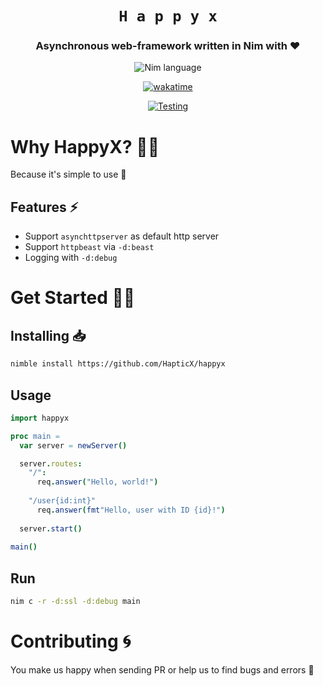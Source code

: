 <div align="center">

# `H a p p y x`
### Asynchronous web-framework written in Nim with ♥

![Nim language](https://img.shields.io/badge/>=1.4.0-1b1e2b?style=for-the-badge&logo=nim&logoColor=f1fa8c&label=Nim&labelColor=2b2e3b)

[![wakatime](https://wakatime.com/badge/user/eaf11f95-5e2a-4b60-ae6a-38cd01ed317b/project/bbd13748-36e6-4383-ac40-9c4e72c060d1.svg?style=for-the-badge)](https://wakatime.com/badge/user/eaf11f95-5e2a-4b60-ae6a-38cd01ed317b/project/bbd13748-36e6-4383-ac40-9c4e72c060d1)

[![Testing](https://github.com/HapticX/happyx/actions/workflows/tests.yml/badge.svg?style=for-the-badge)](https://github.com/HapticX/happyx/actions/workflows/tests.yml)

</div>


# Why HappyX? 💁‍♀️
Because it's simple to use 🙂

## Features ⚡
- Support `asynchttpserver` as default http server
- Support `httpbeast` via `-d:beast`
- Logging with `-d:debug`

# Get Started 👨‍🔬

## Installing 📥
```bash
nimble install https://github.com/HapticX/happyx
```

## Usage
```nim
import happyx

proc main =
  var server = newServer()

  server.routes:
    "/":
      req.answer("Hello, world!")
    
    "/user{id:int}"
      req.answer(fmt"Hello, user with ID {id}!")
  
  server.start()
  
main()
```
## Run
```bash
nim c -r -d:ssl -d:debug main
```


# Contributing 🌀
You make us happy when sending PR or help us to find bugs and errors 🐛
